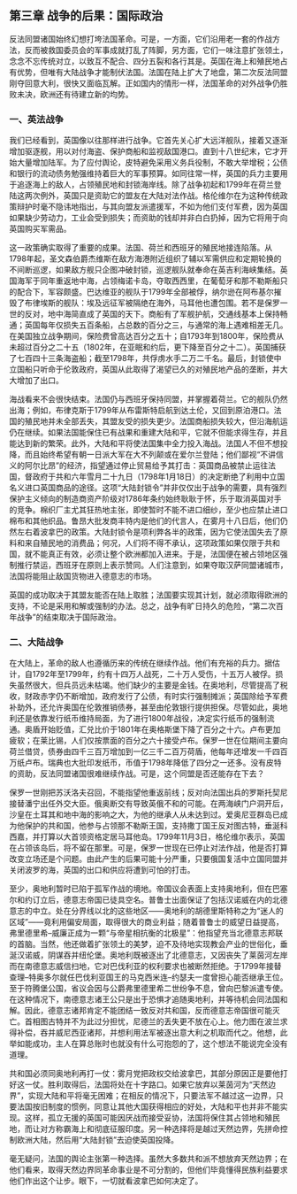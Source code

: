 ## 第三章 战争的后果：国际政治

反法同盟诸国始终幻想打垮法国革命。可是，一方面，它们沿用老一套的作战方法，反而被救国委员会的军事成就打乱了阵脚，另方面，它们一味注意扩张领土，念念不忘传统对立，以致互不配合、四分五裂和各行其是。英国在海上和殖民地占有优势，但唯有大陆战争才能制伏法国。法国在陆上扩大了地盘，第二次反法同盟刚夺回意大利，很快又面临瓦解。正如国内的情形一样，法国革命的对外战争仍胜败未决，欧洲还有待建立新的均势。

### 一、英法战争

我们已经看到，英国像以往那样进行战争。它首先关心扩大远洋舰队，接着又逐渐增加驱逐舰，用以对付海盗、保护商船和监视敌国港口。直到十八世纪末，它才开始大量增加陆军。为了应付舆论，皮特避免采用义务兵役制，不敢大举增税；公债和银行的流动债务勉强维持着巨大的军事预算。如同往常一样，英国的兵力主要用于追逐海上的敌人，占领殖民地和封锁海岸线。除了战争初起和1799年在荷兰登陆这两次例外，英国只是资助它的盟友在大陆对法作战。格伦维尔在为这种传统政策辩护时毫不隐讳地指出，与其向盟友派遣援军，不如为他们支付军费，因为英国如果缺少劳动力，工业会受到损失；而资助的钱却并非白白扔掉，因为它将用于向英国购买军需品。

这一政策确实取得了重要的成果。法国、荷兰和西班牙的殖民地接连陷落。从1798年起，圣文森伯爵杰维斯在敌方海港附近组织了辅以军需供应和定期轮换的不间断巡逻，如果敌方舰只企图冲破封锁，巡逻舰队就奉命在英吉利海峡集结。英国海军于同年重返地中海，占领梅诺卡岛，夺取西西里，在葡萄牙和那不勒斯船只的配合下，军容颇盛。巴达维亚的舰队于1799年全部被俘，纳尔逊在阿布基尔摧毁了布律埃斯的舰队：埃及远征军被隔绝在海外，马耳他也遭包围。若不是保罗一世的反对，地中海简直成了英国的天下。商船有了军舰护航，交通线基本上保持畅通；英国每年仅损失五百条船，占总数的百分之三，与通常的海上遇难相差无几。在美国独立战争期间，保险费曾高达百分之五十；自1793年到1800年，保险费从未超过百分之二十五（1802年，在亚眠和约后，更下降至百分之十二）。英国捕获了七百四十三条海盗船；截至1798年，共俘虏水手二万二千名。最后，封锁使中立国船只听命于伦敦政府，英国从此取得了渴望已久的对殖民地产品的垄断，并大大增加了出口。

海战看来不会很快结束。法国仍与西班牙保持同盟，并掌握着荷兰。它的舰队仍然出海；例如，布律克斯于1799年从布雷斯特启航到达土伦，又回到原泊港口。法国的殖民地并未全部丢失，其盟友受的损失更少。法国商船损失较大，但沿海航运仍在继续。如果法国能保住已有战果和重建大陆和平，它就不但能求得生存，并且能达到新的繁荣。此外，大陆和平将使法国集中全力投入海战。法国人不但不想投降，而且始终希望有朝一日派大军在大不列颠或在爱尔兰登陆；他们鄙视“不讲信义的阿尔比昂”的经济，指望通过停止贸易给予其打击：英国商品被禁止运往法国，督政府于共和六年雪月二十九日（1798年1月18日）的决定断绝了利用中立国名义进口英国商品的途径。这项“大陆封锁令”并非仅仅出于战争的需要，具有强烈保护主义倾向的制造商资产阶级对1786年条约始终耿耿于怀，乐于取消英国对手的竞争。棉织厂主尤其狂热地主张，即使暂时不能不进口细纱，至少也应禁止进口棉布和其他织品。鲁昂大批发商丰特内是他们的代言人，在雾月十八日后，他们仍然左右着波拿巴的政策。大陆封锁令是项利弊各半的政策，因为它使法国失去了原料和来自殖民地的消费品；何况，人们将不得不承认，这项政策如果仅限于共和国，就不能真正有效，必须让整个欧洲都加入进来。于是，法国便在被占领地区强制推行禁运，西班牙在原则上表示赞同。人们注意到，如果夺取汉萨同盟诸城市，法国将能阻止敌国货物进入德意志的市场。

英国的成功取决于其盟友能否在陆上取胜；法国要实现其计划，就必须取得欧洲的支持，不论是采用和解或强制的办法。总之，战争有旷日持久的危险，“第二次百年战争”的结束取决于国际政治。

### 二、大陆战争

在大陆上，革命的敌人也遵循历来的传统在继续作战。他们有充裕的兵力。据估计，自1792年至1799年，约有十四万人战死，二十万人受伤，十五万人被俘。损失虽然很大，但兵员远未枯竭。他们缺少的主要是金钱。在奥地利，尽管提高了税收，财政赤字仍不断增加，政府发行了公债，有时实行强制摊派；英国除给予军费补助外，还允许奥国在伦敦推销债券，甚至由伦敦银行提供担保。尽管如此，奥地利还是依靠发行纸币维持局面，为了进行1800年战役，决定实行纸币的强制流通。奥盾开始贬值，汇兑比价于1801年在奥格斯堡下降了百分之十六。卢布更加疲软；在莱比锡，人们仅按票面的百分之六十接受卢布。保罗一世在位期间主要向荷兰借贷，债券由四千三百万增加到一亿三千二百万荷盾，他每年还增发一千四百万纸卢布。瑞典也大批印发纸币，币值于1798年降低了四分之一还多。没有皮特的资助，反法同盟诸国很难继续作战。可是，这个同盟是否还能存在下去？

保罗一世刚把苏沃洛夫召回，不能指望他重返前线；反对向法国出兵的罗斯托契尼接替潘宁出任外交大臣。俄奥断交有导致英俄不和的可能。在两海峡门户洞开后，沙皇在土耳其和地中海的影响之大，为他的继承人从未达到过。爱奥尼亚群岛已成为他保护的共和国，他参与占领那不勒斯王国，支持撒丁国王反对图古特，垂涎科西嘉，并打算以大首领资格定居马耳他岛。1799年11月3日，格伦维尔表示，英国在占领该岛后，将不留在那里。可是，保罗一世现在已停止对法作战，他是否打算改变立场还是个问题。由此产生的后果可能十分严重，只要俄国复活中立国同盟并关闭波罗的海，英国的出口和供应将遭到可怕的打击。

至少，奥地利暂时已陷于孤军作战的境地。帝国议会表面上支持奥地利，但在巴塞尔和约订立后，德意志帝国已徒具空名。普鲁士出面保证了包括汉诺威在内的北德意志的中立。处在分界线以北的这些地区——奥地利的胡德里斯特称之为“迷人的区域”——竟利用偏安局面，取得很大的商业利益；随着普鲁士的威望日益提高，弗里德里希–威廉正成为一颗“与帝星相抗衡的北极星”：他指望充当北德意志邦联的首脑。当然，他还做着扩张领土的美梦，迫不及待地实现教会产业的世俗化，垂涎汉诺威，阴谋吞并纽伦堡。奥地利既被逐出了北德意志，又因丧失了莱茵河左岸而在南德意志威信扫地，它对巴伐利亚的权利要求也被断然拒绝。于1799年接替查理–特奥多尔就任巴伐利亚国王的马克西米连–约瑟夫一度曾担心能否继承王位。至于符腾堡公国，省议会因与公爵弗里德里希二世纷争不息，曾向巴黎派遣专使。在这种情况下，南德意志诸王公只是出于恐惧才追随奥地利，并等待机会同法国和解。因此，德意志诸邦肯定不能团结一致反对共和国，反而德意志帝国很可能灭亡。首相图古特并不为此过分担忧，尼德兰的丢失更不放在心上。他力图在波兰求得补偿，吞并威尼西亚诸邦，并想利用法军被逐出意大利之机取而代之。他想，此举如能成功，主人在算总账时也就没有什么可抱怨的了，这个想法不能说完全没有道理。

共和国必须同奥地利再打一仗：雾月党把政权交给波拿巴，其部分原因正是要他打好这一仗。胜利取得后，法国将处在十字路口。如果它放弃以莱茵河为“天然边界”，实现大陆和平将毫无困难；在相反的情况下，只要法军不越过这一边界，只要法国按旧制度的惯例，同意让其他大国获得相应的好处，大陆和平也并非不能实现。这样，孤立无援的英国可能因厌战而接受妥协，法国将保住其占领地和殖民地，而让对方称霸海上和彻底征服印度。另一种选择将是越过天然边界，先拼命控制欧洲大陆，然后用“大陆封锁”去迫使英国投降。

毫无疑问，法国的舆论主张第一种选择。虽然大多数共和派不想放弃天然边界；在他们看来，取得天然边界同革命事业是不可分割的，但他们毕竟懂得民族利益要求他们作出这个让步。眼下，一切就看波拿巴如何决定了。
